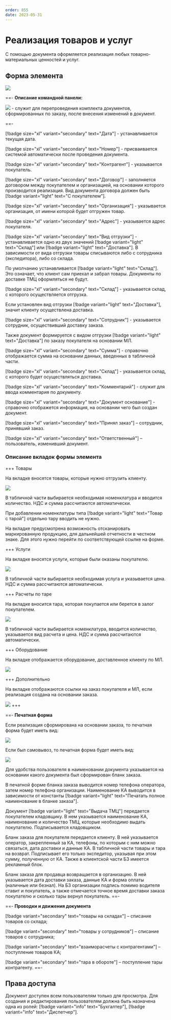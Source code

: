 ```yaml
---
order: 855
date: 2023-05-31
---
```

# Реализация товаров и услуг

С помощью документа оформляется реализация любых товарно-материальных ценностей и услуг.

## Форма элемента

![](/images/Реализация.jpg)

==- **Описание командной панели:**

![](/images/Перезаполнить_документы.jpg) - служит для перепроведения комплекта документов, сформированных по заказу, после внесения изменений в документ.

==-

[!badge size="xl" variant="secondary" text="Дата"] - устанавливается текущая дата.

[!badge size="xl" variant="secondary" text="Номер"] - присваивается системой автоматически после проведения документа.

[!badge size="xl" variant="secondary" text="Контрагент"] - указывается покупатель.

[!badge size="xl" variant="secondary" text="Договор"] - заполняется договором между покупателем и организацией, на основании которого производится реализация. Вид документа договора должен быть [!badge variant="light" text="С покупателем"].

[!badge size="xl" variant="secondary" text="Организация"] - указывается организация, от имени которой будет отгружен товар.

[!badge size="xl" variant="secondary" text="Адрес"] - указывается адрес покупателя.

[!badge size="xl" variant="secondary" text="Вид отгрузки"] - устанавливается одно из двух значений [!badge variant="light" text="Склад"] или [!badge variant="light" text="Доставка"]. В зависимости от вида отгрузки товары списываются либо с сотрудника (экспедитора), либо со склада.

По умолчанию устанавливается [!badge variant="light" text="Склад"]. Это означает, что клиент сам приехал и забрал товары. Документы по доставке ТМЦ оформляться не будут.

[!badge size="xl" variant="secondary" text="Склад"] - указывается склад, с которого осуществляется отгрузка.


Если установлен вид отгрузки [!badge variant="light" text="Доставка"], значит клиенту осуществлена доставка.

[!badge size="xl" variant="secondary" text="Сотрудник"] - указывается сотрудник, осуществивший доставку заказа.

Также документ формируется с видом отгрузки [!badge variant="light" text="Доставка"] по заказу покупателя на основании МЛ.

[!badge size="xl" variant="secondary" text="Сумма"] - справочно отображается сумма на основании данных, введенных в табличной части.

[!badge size="xl" variant="secondary" text="Склад"] - указывается склад, с которого будет осуществляться доставка.

[!badge size="xl" variant="secondary" text="Комментарий"] - служит для ввода комментария по документу.

[!badge size="xl" variant="secondary" text="Документ основание"] - справочно отображется информация, на основании чего был создан документ.

[!badge size="xl" variant="secondary" text="Принял заказ"] – сотрудник, принявший заказ.

[!badge size="xl" variant="secondary" text="Ответственный"] – пользователь, изменивший документ.

### Описание вкладок формы элемента

+++ Товары

На вкладке вносятся товары, которые нужно отгрузить клиенту.

![](/images/Вкладка_товары_реализация.jpg)

В табличной части выбирается необходимая номенклатура и вводится количество. НДС и сумма рассчитаются автоматически.

При добавлении номенклатуры типа [!badge variant="light" text="Товар с тарой"] отдельно тару вводить не нужно.

На вкладке предусмотрена возможность отсканировать маркированную продукцию, для дальнейшей отчетности в честном знаке. Для этого нужно перейти по соответствующей ссылке на форме.

+++ Услуги

На вкладке вносятся услуги, которые были оказаны покупателю.

![](/images/Вкладка_услуги_реализация.jpg)

В табличной части выбирается необходимая услуга и указывается цена. НДС и сумма рассчитаются автоматически.

+++ Расчеты по таре

На вкладке вносится тара, которая покупается или берется в залог покупателем.

![](/images/Вкладка_расчеты_по_таре_реализация.jpg)

В табличной части выбирается номенклатура, вводится количество, указывается вид расчета и цена. НДС и сумма рассчитаются автоматически.

+++ Оборудование

На вкладке отображается оборудование, доставленное клиенту по МЛ.

![](/images/Вкладка_оборудование_реализация.jpg)

+++ Дополнительно

На вкладке отображаются ссылки на заказ покупателя и МЛ, если реализация создана на основании заказа.

![](/images/Вкладка_дополнительно_реализация.jpg)
+++

==- **Печатная форма**

Если реализация сформирована на основании заказа, то печатная форма будет иметь вид:

![](/images/Печатная_форма_реализация_по_заказу.jpg)

Если был самовывоз, то печатная форма будет иметь вид:

![](/images/Печатная_форма_реализация_самовывоз.jpg)

Для удобства пользователя в наименовании документа указывается на основании какого документа был сформирован бланк заказа. 

В печатной форме бланка заказа выводится номер телефона оператора, затем номер телефона организации. Наименование КА выводится в зависимости от константы [!badge variant="light" text="Печатать полное наименование в бланке заказа"].

Документ [!badge variant="light" text="Выдача ТМЦ"] передается покупателем кладовщику. В нем указывается наименование КА, наименование и количество ТМЦ, которые необходимо выдать покупателю. Подписывается кладовщиком.

Бланк заказа для покупателя передается клиенту. В ней указывается оператор, закрепленный за КА, телефоны, по которым с ним можно связаться, дата доставки и данные КА. В табличной части товары и тара на возврат. Подписывает его только экспедитор, указывая при этом сумму, полученную от КА. Также в клиентской части БЗ имеется рекламный блок.

Бланк заказа для продавца возвращается в организацию. В ней указывается дата доставки заказа, данные КА и форма оплаты (наличные или безнал). На БЗ организации подпись помимо водителя ставит и покупатель, а также отмечается точное время доставки заказа покупателю и сколько тары вернул покупатель.
==-

==- **Проводки и движения документа**

[!badge variant="secondary" text="товары на складах"] – списание товаров со склада;

[!badge variant="secondary" text="товары у сотрудников"] – списание товаров с сотрудника;

[!badge variant="secondary" text="взаиморасчеты с контрагентами"] – поступление товаров КА;

[!badge variant="secondary" text="тара в обороте"] – поступление тары контрагенту.
==-

## Права доступа

Документ доступен всем пользователям только для просмотра. Для создания и редактирования пользователям должна быть назначена одна из ролей: [!badge variant="info" text="Бухгалтер"], [!badge variant="info" text="Диспетчер"].
